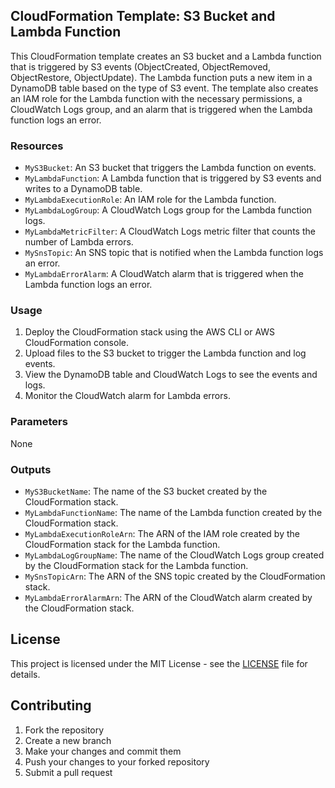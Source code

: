 ## CloudFormation Template: S3 Bucket and Lambda Function

This CloudFormation template creates an S3 bucket and a Lambda function that is triggered by S3 events (ObjectCreated, ObjectRemoved, ObjectRestore, ObjectUpdate). The Lambda function puts a new item in a DynamoDB table based on the type of S3 event. The template also creates an IAM role for the Lambda function with the necessary permissions, a CloudWatch Logs group, and an alarm that is triggered when the Lambda function logs an error.

### Resources
- `MyS3Bucket`: An S3 bucket that triggers the Lambda function on events.
- `MyLambdaFunction`: A Lambda function that is triggered by S3 events and writes to a DynamoDB table.
- `MyLambdaExecutionRole`: An IAM role for the Lambda function.
- `MyLambdaLogGroup`: A CloudWatch Logs group for the Lambda function logs.
- `MyLambdaMetricFilter`: A CloudWatch Logs metric filter that counts the number of Lambda errors.
- `MySnsTopic`: An SNS topic that is notified when the Lambda function logs an error.
- `MyLambdaErrorAlarm`: A CloudWatch alarm that is triggered when the Lambda function logs an error.

### Usage
1. Deploy the CloudFormation stack using the AWS CLI or AWS CloudFormation console.
2. Upload files to the S3 bucket to trigger the Lambda function and log events.
3. View the DynamoDB table and CloudWatch Logs to see the events and logs.
4. Monitor the CloudWatch alarm for Lambda errors.

### Parameters
None

### Outputs
- `MyS3BucketName`: The name of the S3 bucket created by the CloudFormation stack.
- `MyLambdaFunctionName`: The name of the Lambda function created by the CloudFormation stack.
- `MyLambdaExecutionRoleArn`: The ARN of the IAM role created by the CloudFormation stack for the Lambda function.
- `MyLambdaLogGroupName`: The name of the CloudWatch Logs group created by the CloudFormation stack for the Lambda function.
- `MySnsTopicArn`: The ARN of the SNS topic created by the CloudFormation stack.
- `MyLambdaErrorAlarmArn`: The ARN of the CloudWatch alarm created by the CloudFormation stack.

## License
This project is licensed under the MIT License - see the [LICENSE](LICENSE) file for details.

## Contributing
1. Fork the repository
2. Create a new branch
3. Make your changes and commit them
4. Push your changes to your forked repository
5. Submit a pull request
